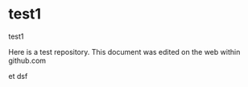 test1
=====

test1

Here is a test repository.  This document was edited on the web within github.com

et
dsf
